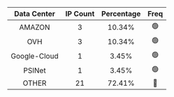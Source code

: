 | Data Center | IP Count | Percentage | Freq |
|:------------:|:--------:|:-----------:|:-----:|
| AMAZON | 3 | 10.34% | 🟢 |
| OVH | 3 | 10.34% | 🟢 |
| Google-Cloud | 1 | 3.45% | 🟢 |
| PSINet | 1 | 3.45% | 🟢 |
| OTHER | 21 | 72.41% | 🔴 |